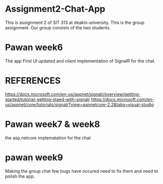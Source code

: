 # Assignment2-Chat-App
This is assignment 2 of SIT 313 at deakin university. This is the group assignment. Our group consists of the two students.

# Pawan week6 
The app First UI updated and client implementation of SignalR for the chat.

# REFERENCES
https://docs.microsoft.com/en-us/aspnet/signalr/overview/getting-started/tutorial-getting-staed-with-signalr
https://docs.microsoft.com/en-us/aspnet/core/tutorials/signalr?view=aspnetcore-2.2&tabs=visual-studio

# Pawan week7 & week8
the asp.netcore implematation for the chat 

# pawan week9 
Making the group chat few bugs have occured need to fix them and need to polish the app.


